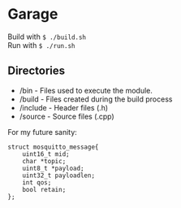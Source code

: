 # Garage

Build with `$ ./build.sh`   
Run with `$ ./run.sh`

## Directories
* /bin - Files used to execute the module.
* /build - Files created during the build process
* /include - Header files (.h)
* /source - Source files (.cpp)


For my future sanity:
```
struct mosquitto_message{
	uint16_t mid;
	char *topic;
	uint8_t *payload;
	uint32_t payloadlen;
	int qos;
	bool retain;
};
```
